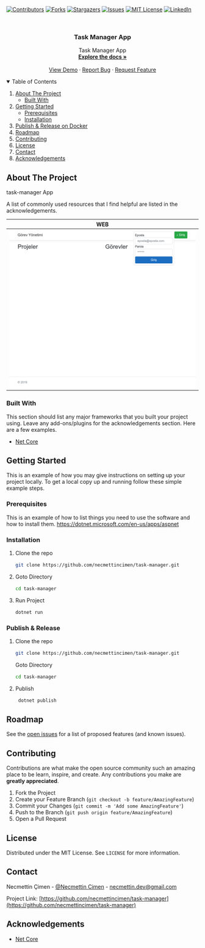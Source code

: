 
[![Contributors][contributors-shield]][contributors-url]
[![Forks][forks-shield]][forks-url]
[![Stargazers][stars-shield]][stars-url]
[![Issues][issues-shield]][issues-url]
[![MIT License][license-shield]][license-url]
[![LinkedIn][linkedin-shield]][linkedin-url]

<!-- PROJECT LOGO -->
<br />
<p align="center">

  <h3 align="center">Task Manager App</h3>

  <p align="center">
    Task Manager App
    <br />
    <a href="https://github.com/necmettincimen/task-manager"><strong>Explore the docs »</strong></a>
    <br />
    <br />
    <a href="https://work-follow.necmettincimen.xyz/Account/Login">View Demo</a>
    ·
    <a href="https://github.com/necmettincimen/task-manager/issues">Report Bug</a>
    ·
    <a href="https://github.com/necmettincimen/task-manager/issues">Request Feature</a>
  </p>
</p>


<!-- TABLE OF CONTENTS -->
<details open="open">
  <summary>Table of Contents</summary>
  <ol>
    <li>
      <a href="#about-the-project">About The Project</a>
      <ul>
        <li><a href="#built-with">Built With</a></li>
      </ul>
    </li>
    <li>
      <a href="#getting-started">Getting Started</a>
      <ul>
        <li><a href="#prerequisites">Prerequisites</a></li>
        <li><a href="#installation">Installation</a></li>
      </ul>
    </li>
    <li><a href="#publish">Publish & Release on Docker</a></li>
    <li><a href="#roadmap">Roadmap</a></li>
    <li><a href="#contributing">Contributing</a></li>
    <li><a href="#license">License</a></li>
    <li><a href="#contact">Contact</a></li>
    <li><a href="#acknowledgements">Acknowledgements</a></li>
  </ol>
</details>



<!-- ABOUT THE PROJECT -->
## About The Project

task-manager App

A list of commonly used resources that I find helpful are listed in the acknowledgements.

| WEB | 
| --- | 
| [![WEB](taskmanager.png)](taskmanager.png)

### Built With

This section should list any major frameworks that you built your project using. Leave any add-ons/plugins for the acknowledgements section. Here are a few examples.
* [Net Core](https://dotnet.microsoft.com/en-us/apps/aspnet)


<!-- GETTING STARTED -->
## Getting Started

This is an example of how you may give instructions on setting up your project locally.
To get a local copy up and running follow these simple example steps.

### Prerequisites

This is an example of how to list things you need to use the software and how to install them.
https://dotnet.microsoft.com/en-us/apps/aspnet

### Installation

1. Clone the repo
   ```sh
   git clone https://github.com/necmettincimen/task-manager.git
   ```
2. Goto Directory
   ```sh
   cd task-manager
   ```
3. Run Project
   ```sh
   dotnet run
   ```

### Publish & Release 

1. Clone the repo
   ```sh
   git clone https://github.com/necmettincimen/task-manager.git
   ```
   Goto Directory
   ```sh
   cd task-manager
   ```
2. Publish
   ```sh
    dotnet publish
   ```



<!-- ROADMAP -->
## Roadmap

See the [open issues](https://github.com/necmettincimen/task-manager/issues) for a list of proposed features (and known issues).



<!-- CONTRIBUTING -->
## Contributing

Contributions are what make the open source community such an amazing place to be learn, inspire, and create. Any contributions you make are **greatly appreciated**.

1. Fork the Project
2. Create your Feature Branch (`git checkout -b feature/AmazingFeature`)
3. Commit your Changes (`git commit -m 'Add some AmazingFeature'`)
4. Push to the Branch (`git push origin feature/AmazingFeature`)
5. Open a Pull Request



<!-- LICENSE -->
## License

Distributed under the MIT License. See `LICENSE` for more information.



<!-- CONTACT -->
## Contact

Necmettin Çimen - [@Necmettin Cimen](https://necmettincimen.github.io) - [necmettin.dev@gmail.com](mailto:necmettin.dev@gmail.com)

Project Link: [https://github.com/necmettincimen/task-manager](https://github.com/necmettincimen/task-manager)



<!-- ACKNOWLEDGEMENTS -->
## Acknowledgements
* [Net Core](https://dotnet.microsoft.com/)


<!-- MARKDOWN LINKS & IMAGES -->
<!-- https://www.markdownguide.org/basic-syntax/#reference-style-links -->
[contributors-shield]: https://img.shields.io/github/contributors/necmettincimen/task-manager.svg?style=for-the-badge
[contributors-url]: https://github.com/necmettincimen/task-manager/graphs/contributors
[forks-shield]: https://img.shields.io/github/forks/necmettincimen/task-manager.svg?style=for-the-badge
[forks-url]: https://github.com/necmettincimen/task-manager/network/members
[stars-shield]: https://img.shields.io/github/stars/necmettincimen/task-manager.svg?style=for-the-badge
[stars-url]: https://github.com/necmettincimen/task-manager/stargazers
[issues-shield]: https://img.shields.io/github/issues/necmettincimen/task-manager.svg?style=for-the-badge
[issues-url]: https://github.com/necmettincimen/task-manager/issues
[license-shield]: https://img.shields.io/github/license/necmettincimen/task-manager.svg?style=for-the-badge
[license-url]: https://github.com/necmettincimen/task-manager/blob/master/LICENSE.txt
[linkedin-shield]: https://img.shields.io/badge/-LinkedIn-black.svg?style=for-the-badge&logo=linkedin&colorB=555
[linkedin-url]: https://linkedin.com/in/necmettincimen